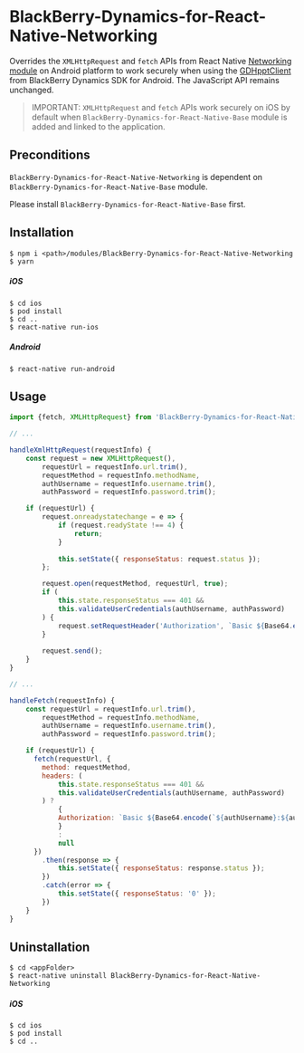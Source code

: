 # BlackBerry-Dynamics-for-React-Native-Networking

Overrides the `XMLHttpRequest` and `fetch` APIs from React Native [Networking module](https://facebook.github.io/react-native/docs/network) on Android platform to work securely when using the [GDHpptClient](https://developer.blackberry.com/devzone/files/blackberry-dynamics/android/classcom_1_1good_1_1gd_1_1net_1_1_g_d_http_client.html) from BlackBerry Dynamics SDK for Android. The JavaScript API remains unchanged.

> IMPORTANT: `XMLHttpRequest` and `fetch` APIs work securely on iOS by default when `BlackBerry-Dynamics-for-React-Native-Base` module is added and linked to the application.

## Preconditions
`BlackBerry-Dynamics-for-React-Native-Networking` is dependent on `BlackBerry-Dynamics-for-React-Native-Base` module.

Please install `BlackBerry-Dynamics-for-React-Native-Base` first.

## Installation
    $ npm i <path>/modules/BlackBerry-Dynamics-for-React-Native-Networking
    $ yarn

##### iOS
    $ cd ios
    $ pod install
    $ cd ..
    $ react-native run-ios
##### Android
    $ react-native run-android

## Usage
```javascript
import {fetch, XMLHttpRequest} from 'BlackBerry-Dynamics-for-React-Native-Networking';

// ...

handleXmlHttpRequest(requestInfo) {
    const request = new XMLHttpRequest(),
        requestUrl = requestInfo.url.trim(),
        requestMethod = requestInfo.methodName,
        authUsername = requestInfo.username.trim(),
        authPassword = requestInfo.password.trim();

    if (requestUrl) {
        request.onreadystatechange = e => {
            if (request.readyState !== 4) {
                return;
            }
            
            this.setState({ responseStatus: request.status });
        };

        request.open(requestMethod, requestUrl, true);
        if (
            this.state.responseStatus === 401 &&
            this.validateUserCredentials(authUsername, authPassword)
        ) {
            request.setRequestHeader('Authorization', `Basic ${Base64.encode(`${authUsername}:${authPassword}`)}`)
        }
        
        request.send();
    }
}

// ...

handleFetch(requestInfo) {
    const requestUrl = requestInfo.url.trim(),
        requestMethod = requestInfo.methodName,
        authUsername = requestInfo.username.trim(),
        authPassword = requestInfo.password.trim();

    if (requestUrl) {
      fetch(requestUrl, {
        method: requestMethod,
        headers: (
            this.state.responseStatus === 401 &&
            this.validateUserCredentials(authUsername, authPassword)
        ) ?
            {
            Authorization: `Basic ${Base64.encode(`${authUsername}:${authPassword}`)}`
            }
            :
            null
      })
        .then(response => {
            this.setState({ responseStatus: response.status });
        })
        .catch(error => {
            this.setState({ responseStatus: '0' });
        })
    }
}
```
## Uninstallation
    $ cd <appFolder>
    $ react-native uninstall BlackBerry-Dynamics-for-React-Native-Networking

##### iOS
    $ cd ios
    $ pod install
    $ cd ..
